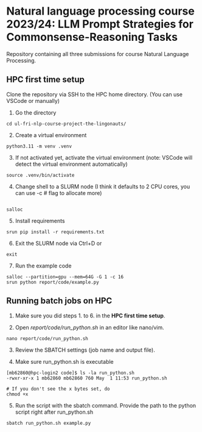 # Natural language processing course 2023/24: LLM Prompt Strategies for Commonsense-Reasoning Tasks

Repository containing all three submissions for course Natural Language Processing.

## HPC first time setup

Clone the repository via SSH to the HPC home directory. (You can use VSCode or manually)

1. Go the directory
```shell
cd ul-fri-nlp-course-project-the-lingonauts/
```

2. Create a virtual environment
```shell
python3.11 -m venv .venv
```

3. If not activated yet, activate the virtual environment (note: VSCode will detect the virtual environment automatically)
```shell
source .venv/bin/activate
```

4. Change shell to a SLURM node (I think it defaults to 2 CPU cores, you can use -c # flag to allocate more)
```shell

salloc
```

5. Install requirements
```shell
srun pip install -r requirements.txt
```

6. Exit the SLURM node via Ctrl+D or
```shell
exit
```

7. Run the example code
```shell
salloc --partition=gpu --mem=64G -G 1 -c 16
srun python report/code/example.py
```

## Running batch jobs on HPC
1. Make sure you did steps 1. to 6. in the **HPC first time setup**.  

2. Open _report/code/run_python.sh_ in an editor like nano/vim.    
```shell
nano report/code/run_python.sh
```

3. Review the SBATCH settings (job name and output file).

4. Make sure run_python.sh is executable
```shell
[mb62860@hpc-login2 code]$ ls -la run_python.sh 
-rwxr-xr-x 1 mb62860 mb62860 760 May  1 11:53 run_python.sh
```
```shell
# If you don't see the x bytes set, do
chmod +x
```
5. Run the script with the sbatch command. Provide the path to the python script right after run_python.sh
```shell
sbatch run_python.sh example.py
```